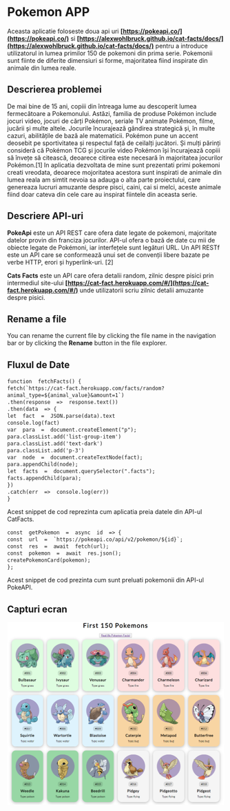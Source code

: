 # Pokemon APP

Aceasta aplicatie foloseste doua api uri **[https://pokeapi.co/](https://pokeapi.co/)** si **[https://alexwohlbruck.github.io/cat-facts/docs/](https://alexwohlbruck.github.io/cat-facts/docs/)** pentru a introduce utilizatorul in lumea primilor 150 de pokemoni din prima serie. Pokemonii sunt fiinte de diferite dimensiuri si forme, majoritatea fiind inspirate din animale din lumea reale.


## Descrierea problemei

De mai bine de 15 ani, copiii din întreaga lume au descoperit lumea fermecătoare a Pokemonului. Astăzi, familia de produse Pokémon include jocuri video, jocuri de cărți Pokémon, seriale TV animate Pokémon, filme, jucării și multe altele. Jocurile încurajează gândirea strategică și, în multe cazuri, abilitățile de bază ale matematicii. Pokémon pune un accent deosebit pe sportivitatea și respectul față de ceilalți jucători. Și mulți părinți consideră că Pokémon TCG și jocurile video Pokémon își încurajează copiii să învețe să citească, deoarece citirea este necesară în majoritatea jocurilor Pokémon.[1] In aplicatia dezvoltata de mine sunt prezentati primi pokemoni creati vreodata, deoarece mojoritatea acestora sunt inspirati de animale din lumea reala am simtit nevoia sa adauga o alta parte proiectului, care genereaza lucruri amuzante despre pisci, caini, cai si melci, aceste animale fiind doar cateva din cele care au inspirat fiintele din aceasta serie.

## Descriere API-uri

**PokeApi** este un API  REST care ofera date legate de pokemoni, majoritate datelor provin din franciza jocurilor. API-ul ofera o bază de date cu mii de obiecte legate de Pokémoni, iar interfețele sunt legături URL. Un API RESTf este un API care se conformează unui set de convenții libere bazate pe verbe HTTP, erori și hyperlink-uri. [2]

**Cats Facts** este un API care ofera detalii random, zilnic despre pisici prin intermediul site-ului **[https://cat-fact.herokuapp.com/#/](https://cat-fact.herokuapp.com/#/)** unde utilizatorii scriu zilnic detalii amuzante despre pisici.

## Rename a file

You can rename the current file by clicking the file name in the navigation bar or by clicking the **Rename** button in the file explorer.

## Fluxul de Date
	function  fetchFacts() {
	fetch(`https://cat-fact.herokuapp.com/facts/random?animal_type=${animal_value}&amount=1`)
	.then(response  =>  response.text())
	.then(data  => {
	let  fact  =  JSON.parse(data).text
	console.log(fact)
	var  para  =  document.createElement("p");
	para.classList.add('list-group-item')
	para.classList.add('text-dark')
	para.classList.add('p-3')
	var  node  =  document.createTextNode(fact);
	para.appendChild(node);
	let  facts  =  document.querySelector(".facts");
	facts.appendChild(para);
	})
	.catch(err  =>  console.log(err))
	}
Acest snippet de cod reprezinta cum aplicatia preia datele din API-ul CatFacts.

	const  getPokemon  =  async  id  => {
	const  url  =  `https://pokeapi.co/api/v2/pokemon/${id}`;
	const  res  =  await  fetch(url);
	const  pokemon  =  await  res.json();
	createPokemonCard(pokemon);
	};
    
Acest snippet de cod prezinta cum sunt preluati pokemonii din API-ul PokeAPI.

## Capturi ecran

![](Images/CapturePokeApi.PNG)
